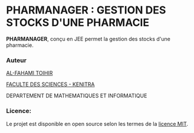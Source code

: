 # PHARMANAGER : GESTION DES STOCKS D'UNE PHARMACIE

**PHARMANAGER**, conçu en JEE permet la gestion des stocks d'une pharmacie.

### Auteur
 [AL-FAHAMI TOIHIR](https://alfahami.github.io/ "Resume and protfolio page")
 
 [FACULTE DES SCIENCES - KENITRA](http://fs.uit.ac.ma/ "Site officiel")
 
 DEPARTEMENT DE MATHEMATIQUES ET INFORMATIQUE
 
 ### Licence: 
 Le projet est disponible en open source selon les termes de la [licence MIT](https://opensource.org/licenses/MIT).

